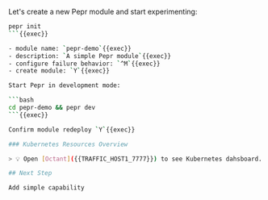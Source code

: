 Let's create a new Pepr module and start experimenting:

```bash
pepr init
```{{exec}}

- module name: `pepr-demo`{{exec}}
- description: `A simple Pepr module`{{exec}}
- configure failure behavior: `^M`{{exec}}
- create module: `Y`{{exec}}

Start Pepr in development mode:

```bash
cd pepr-demo && pepr dev
```{{exec}}

Confirm module redeploy `Y`{{exec}} 

### Kubernetes Resources Overview

> 💡 Open [Octant]({{TRAFFIC_HOST1_7777}}) to see Kubernetes dahsboard.

## Next Step

Add simple capability
